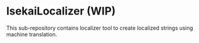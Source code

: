# IsekaiLocalizer (WIP)
This sub-repository contains localizer tool to create
localized strings using machine translation.